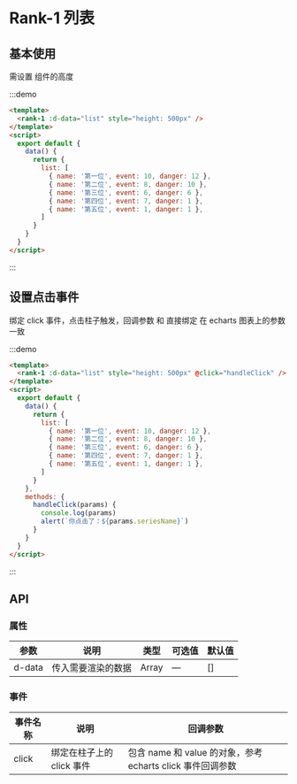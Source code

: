 # Rank-1 列表

## 基本使用

需设置 组件的高度

:::demo
```html
<template>
  <rank-1 :d-data="list" style="height: 500px" />
</template>
<script>
  export default {
    data() {
      return {
        list: [
          { name: '第一位', event: 10, danger: 12 },
          { name: '第二位', event: 8, danger: 10 },
          { name: '第三位', event: 6, danger: 6 },
          { name: '第四位', event: 7, danger: 1 },
          { name: '第五位', event: 1, danger: 1 },
        ]
      }
    }
  }
</script>
```
:::

## 设置点击事件

绑定 click 事件，点击柱子触发，回调参数 和 直接绑定 在 echarts 图表上的参数一致

:::demo 
```html
<template>
  <rank-1 :d-data="list" style="height: 500px" @click="handleClick" />
</template>
<script>
  export default {
    data() {
      return {
        list: [
          { name: '第一位', event: 10, danger: 12 },
          { name: '第二位', event: 8, danger: 10 },
          { name: '第三位', event: 6, danger: 6 },
          { name: '第四位', event: 7, danger: 1 },
          { name: '第五位', event: 1, danger: 1 },
        ]
      }
    },
    methods: {
      handleClick(params) {
        console.log(params)
        alert(`你点击了：${params.seriesName}`)
      }
    }
  }
</script>
```
:::

## API

### 属性

| 参数      | 说明          | 类型      | 可选值                           | 默认值  |
|---------- |-------------- |---------- |--------------------------------  |-------- |
| d-data     | 传入需要渲染的数据 | Array | — | [] |

### 事件

| 事件名称      | 说明          |  回调参数                      |
|---------- |-------------- | --------------------------------  |
| click     | 绑定在柱子上的 click 事件 | 包含 name 和 value 的对象，参考 echarts click 事件回调参数 |
